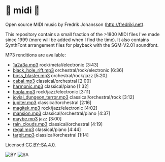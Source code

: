 # :musical_note: midi :musical_note:

Open source MIDI music by Fredrik Johansson (http://fredrikj.net).

This repository contains a small fraction of the >1800 MIDI files I've made since 1999 (more will be added when I find the time). It also contains SynthFont arrangement files for playback with the SGM-V2.01 soundfont.

MP3 renditions are available:

* [1a2a3a.mp3](http://fredrikj.net/midi/1a2a3a.mp3) rock/metal/electronic [3:43]
* [black_hole_rift.mp3](http://fredrikj.net/midi/black_hole_rift.mp3) orchestral/rock/electronic [6:36]
* [boss_blaster.mp3](http://fredrikj.net/midi/boss_blaster.mp3) orchestral/rock/jazz [5:20]
* [cabal.mp3](http://fredrikj.net/midi/cabal.mp3) classical/orchestral [2:00]
* [harmonic.mp3](http://fredrikj.net/midi/harmonic.mp3) classical/piano [1:32]
* [hopla.mp3](http://fredrikj.net/midi/hopla.mp3) rock/jazz/electronic [3:11]
* [jovial_dungeon_terror.mp3](http://fredrikj.net/midi/jovial_dungeon_terror.mp3) classical/orchestral/rock [3:12]
* [jupiter.mp3](http://fredrikj.net/midi/jupiter.mp3) classical/orchestral [2:16]
* [magitek.mp3](http://fredrikj.net/midi/magitek.mp3) rock/jazz/electronic [4:02]
* [mansion.mp3](http://fredrikj.net/midi/mansion.mp3) classical/orchestral/piano [4:37]
* [maybe.mp3](http://fredrikj.net/midi/maybe.mp3) jazz [3:00]
* [rain_clouds.mp3](http://fredrikj.net/midi/rain_clouds.mp3) classical/orchestral [4:19]
* [regal.mp3](http://fredrikj.net/midi/regal.mp3) classical/piano [4:44]
* [tarpit.mp3](http://fredrikj.net/midi/tarpit.mp3) classical/orchestral [1:14]

Licensed [CC BY-SA 4.0](https://creativecommons.org/licenses/by-sa/4.0/).

![BY](https://creativecommons.org/images/deed/by.png) ![SA](https://creativecommons.org/images/deed/sa.png)

